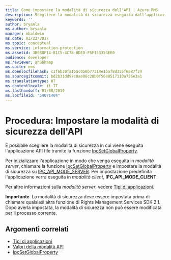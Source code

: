 ```yaml
---
title: Come impostare la modalità di sicurezza dell'API | Azure RMS
description: Scegliere la modalità di sicurezza eseguita dall'applicazione API file.
keywords: ''
author: bryanla
ms.author: bryanla
manager: mbaldwin
ms.date: 02/23/2017
ms.topic: conceptual
ms.service: information-protection
ms.assetid: 3B088F14-81C5-4C78-8DED-F5F153353EE0
audience: developer
ms.reviewer: shubhamp
ms.suite: ems
ms.openlocfilehash: c1f6b30fa15ac050b77314e1baf8d355f6887f24
ms.sourcegitcommit: bd2b31dd97c8ae08c28b0f5688517110a726e3a1
ms.translationtype: HT
ms.contentlocale: it-IT
ms.lasthandoff: 01/08/2019
ms.locfileid: "54071404"
---
```

# <a name="how-to-set-the-api-security-mode"></a>Procedura: Impostare la modalità di sicurezza dell'API

È possibile scegliere la modalità di sicurezza in cui viene eseguita l'applicazione API file tramite la funzione [IpcSetGlobalProperty](https://msdn.microsoft.com/library/hh535270.aspx).

Per inizializzare l'applicazione in modo che venga eseguita in *modalità server*, chiamare la funzione [IpcSetGlobalProperty](https://msdn.microsoft.com/library/hh535270.aspx) e impostare la modalità di sicurezza su [IPC\_API\_MODE\_SERVER](https://msdn.microsoft.com/library/hh535236.aspx). Per impostazione predefinita l'applicazione verrà eseguita in *modalità client*, **IPC\_API\_MODE\_CLIENT**.

Per altre informazioni sulla *modalità server*, vedere [Tipi di applicazioni](application-types.md).

**Importante**  La modalità di sicurezza deve essere impostata prima di chiamare qualsiasi altra funzione di Rights Management Services SDK 2.1. Dopo averla impostata, la modalità di sicurezza non può essere modificata per il processo corrente.

## <a name="related-topics"></a>Argomenti correlati

* [Tipi di applicazioni](application-types.md)
* [Valori della modalità API](https://msdn.microsoft.com/library/hh535236.aspx)
* [IpcSetGlobalProperty](https://msdn.microsoft.com/library/hh535270.aspx)
